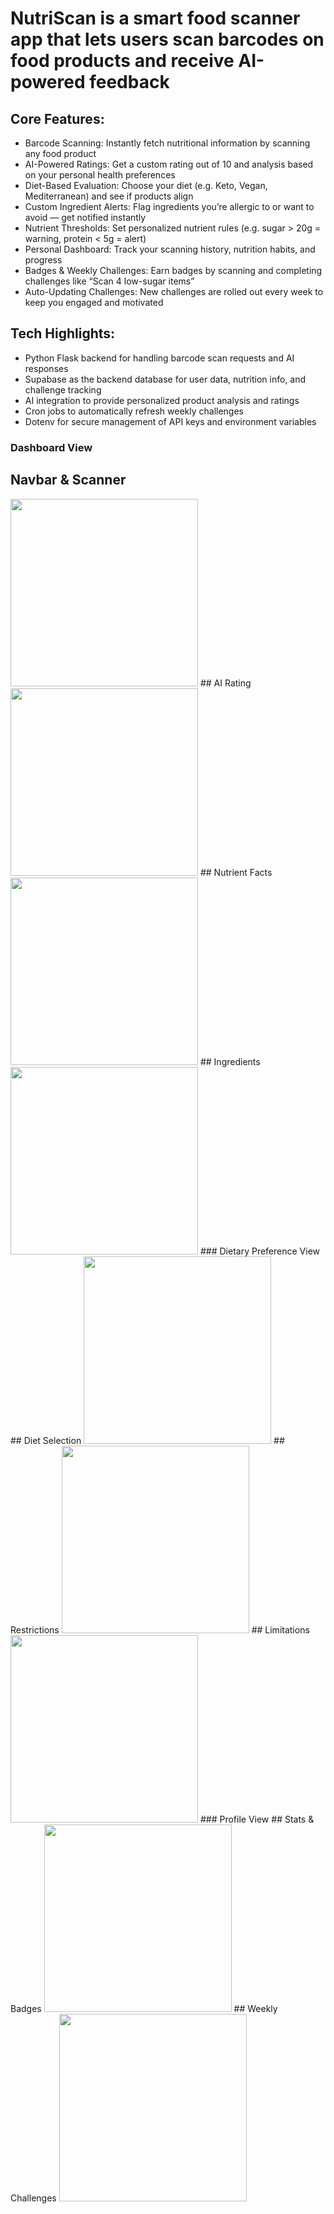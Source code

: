 # NutriScan is a smart food scanner app that lets users scan barcodes on food products and receive AI-powered feedback

## Core Features:
- Barcode Scanning: Instantly fetch nutritional information by scanning any food product
- AI-Powered Ratings: Get a custom rating out of 10 and analysis based on your personal health preferences
- Diet-Based Evaluation: Choose your diet (e.g. Keto, Vegan, Mediterranean) and see if products align
- Custom Ingredient Alerts: Flag ingredients you’re allergic to or want to avoid — get notified instantly
- Nutrient Thresholds: Set personalized nutrient rules (e.g. sugar > 20g = warning, protein < 5g = alert)
- Personal Dashboard: Track your scanning history, nutrition habits, and progress
- Badges & Weekly Challenges: Earn badges by scanning and completing challenges like “Scan 4 low-sugar items”
- Auto-Updating Challenges: New challenges are rolled out every week to keep you engaged and motivated

## Tech Highlights:
- Python Flask backend for handling barcode scan requests and AI responses
- Supabase as the backend database for user data, nutrition info, and challenge tracking
- AI integration to provide personalized product analysis and ratings
- Cron jobs to automatically refresh weekly challenges
- Dotenv for secure management of API keys and environment variables

### Dashboard View
## Navbar & Scanner
<img src="github_images/cam_ss.png" width="300"/>
## AI Rating
<img src="github_images/ai_ss.png" width="300"/>
## Nutrient Facts
<img src="github_images/nutrifacts_ss.png" width="300"/>
## Ingredients
<img src="github_images/ingre_ss.png" width="300"/>
### Dietary Preference View
## Diet Selection
<img src="github_images/diet_ss.png" width="300"/>
## Restrictions
<img src="github_images/restr_ss.png" width="300"/>
## Limitations
<img src="github_images/nutri_ss.png" width="300"/>
### Profile View
## Stats & Badges
<img src="github_images/prof_ss.png" width="300"/>
## Weekly Challenges
<img src="github_images/quests_ss.png" width="300"/>









